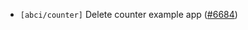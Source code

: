 - `[abci/counter]` Delete counter example app
  ([#6684](https://github.com/tendermint/tendermint/issues/6684))